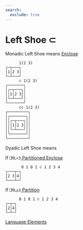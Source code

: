 ```yaml
---
search:
  exclude: true
---
```

<h1 class="heading"><span class="name">Left Shoe</span> <span class="command">⊂</span></h1>

Monadic Left Shoe means
[Enclose](../primitive-functions/enclose/index.md)
```apl
      1(2 3)
┌─┬───┐
│1│2 3│
└─┴───┘
      ⊂ 1(2 3)
┌───────┐
│┌─┬───┐│
││1│2 3││
│└─┴───┘│
└───────┘
      ⊂⊂ 1(2 3)
┌─────────┐
│┌───────┐│
││┌─┬───┐││
│││1│2 3│││
││└─┴───┘││
│└───────┘│
└─────────┘
```

Dyadic Left Shoe means

If `⎕ML<3`[ Partitioned Enclose](../primitive-functions/partitioned-enclose.md)
```apl
       0 1 0 1 ⊂ 1 2 3 4
┌───┬─┐
│2 3│4│
└───┴─┘
```

If `⎕ML≥3`[ Partition](../primitive-functions/partition.md)
```apl
      0 1 0 1 ⊂ 1 2 3 4
┌─┬─┐
│2│4│
└─┴─┘
```
[Language Elements](../glyphs.md)


